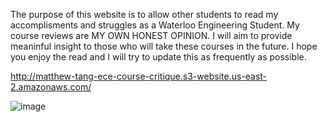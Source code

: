 The purpose of this website is to allow other students to read my accomplisments and struggles as a Waterloo Engineering Student. My course reviews are MY OWN HONEST OPINION. I will aim to provide meaninful insight to those who will take these courses in the future. I hope you
enjoy the read and I will try to update this as frequently as possible.

http://matthew-tang-ece-course-critique.s3-website.us-east-2.amazonaws.com/

![image](https://user-images.githubusercontent.com/38430052/81444840-d5905b80-9145-11ea-8d71-1084f8fda4c1.png)
